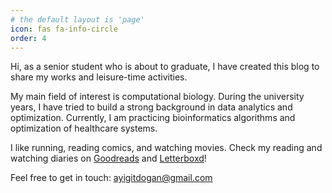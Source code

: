 ```yaml
---
# the default layout is 'page'
icon: fas fa-info-circle
order: 4
---
```


Hi, as a senior student who is about to graduate, I have created this blog to share my works and leisure-time activities.

My main field of interest is computational biology. During the university years, I have tried to build a strong background in data analytics and optimization. Currently, I am practicing bioinformatics algorithms and optimization of healthcare systems.

I like running, reading comics, and watching movies. Check my reading and watching diaries on [Goodreads](https://www.goodreads.com/ayigitdogan) and [Letterboxd](https://letterboxd.com/ayigitdogan/)!

Feel free to get in touch: [ayigitdogan@gmail.com](mailto:ayigitdogan@gmail.com)
